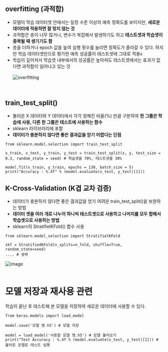 ## overfitting (과적합)
- 모델이 학습 데이터셋 안에서는 일정 수준 이상의 예측 정확도를 보이지만, **새로운 데이터에 적용하면 잘 맞지 않는 것**
- 과적합은 층이 너무 많거나, 변수가 복잡해서 발생하기도 하고 **테스트셋과 학습셋이 중복될 때 생기기도 함**
- 층을 더하거나 epoch 값을 높여 실행 횟수를 늘리면 정확도가 올라갈 수 있다. 하지만 학습 데이터셋만으로 평가한 예측 성공률이 테스트셋에 그대로 적용x
- 학습이 깊어져서 학습셋 내부에서의 성공률은 높아져도 테스트셋에서는 효과가 없다면 과적합이 일어나고 있는 것<br><br>
![overfitting](https://user-images.githubusercontent.com/84856055/121381437-aff50780-c980-11eb-9c82-cfa23f8bffbb.JPG)
<br>

## train_test_split()
- 불러온 X 데이터와 Y 데이터에서 각각 정해진 비율(%) 만큼 구분하여 **한 그룹은 학습에 사용, 다른 한 그룹은 테스트에 사용하는 함수**
- sklearn 라이브러리에 포함
- **데이터가 충분하지 않다면 좋은 결과값을 얻기 어렵다는 단점**
```python3
from sklearn.model.selection import train_test_split

x_train, x_test, y_train, y_test = train_test_split(x, y, test_size = 0.3, random_state = seed) # 학습셋을 70%, 테스트셋을 30%

model.fit(x_train, y_train, epochs = 130, batch_size = 5)
print("Accuracy : %.4f" % (model.evaluate(x_test, y_test)[1]))
```
   
## K-Cross-Validation (K겹 교차 검증)
 - 데이터가 충분하지 않다면 좋은 결과값을 얻기 어려운 train_test_split()을 보완하는 방법
 - **데이터 셋을 여러 개로 나누어 하니씩 테스트셋으로 사용하고 나머지를 모두 합해서 학습셋으로 사용하는 방법**
 - sklearn의 StratifielKFold() 함수 사용<br>
```python3
from sklearn.model_selection import StratifielKFold

skf = StratifiedKFold(n_splits=n_fold, shuffle=True, random_state=seed)
.... # 생략
```
![image](https://user-images.githubusercontent.com/84856055/121383467-71604c80-c982-11eb-9358-9011b4085786.png)
<br><br>

# 모델 저장과 재사용 관련
학습이 끝난 후 테스트해 본 모델을 저장하여 새로운 데이터에 사용할 수 있다.
```python3
from keras.models import load_model

model.save('모델 명.h5') # 모델 저장

model = load_model('사용할 모델 명.h5') # 모델 불러오기
print("Test Accuracy : %.4f % (model.evaluate(x_test, y_test)[1])) # 불러온 모델로 테스트 실행
```

